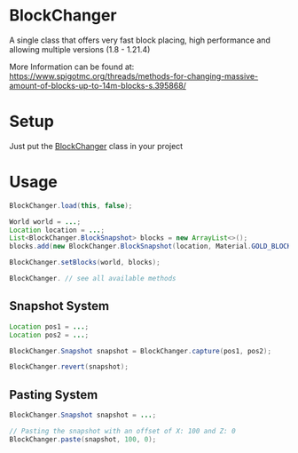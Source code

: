 # BlockChanger
<div align="center">
  
</div>
A single class that offers very fast block placing, high performance and allowing multiple versions (1.8 - 1.21.4)
  
More Information can be found at: https://www.spigotmc.org/threads/methods-for-changing-massive-amount-of-blocks-up-to-14m-blocks-s.395868/

# Setup
Just put the [BlockChanger](https://github.com/Devlrxxh/BlockChanger/blob/master/src/main/java/dev/lrxh/nms/blockChanger/BlockChanger.java) class in your project  
# Usage
```java
BlockChanger.load(this, false);

World world = ...;
Location location = ...;
List<BlockChanger.BlockSnapshot> blocks = new ArrayList<>();
blocks.add(new BlockChanger.BlockSnapshot(location, Material.GOLD_BLOCK);

BlockChanger.setBlocks(world, blocks);

BlockChanger. // see all available methods
``` 
## Snapshot System
```java
Location pos1 = ...;
Location pos2 = ...;

BlockChanger.Snapshot snapshot = BlockChanger.capture(pos1, pos2);

BlockChanger.revert(snapshot);
```
## Pasting System
```java
BlockChanger.Snapshot snapshot = ...;

// Pasting the snapshot with an offset of X: 100 and Z: 0
BlockChanger.paste(snapshot, 100, 0);
``` 
